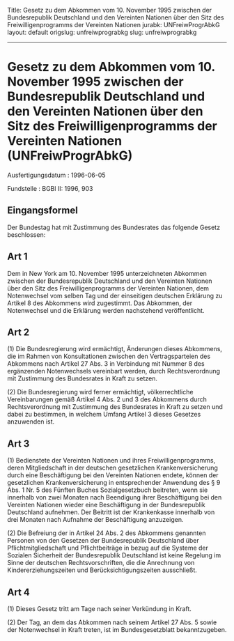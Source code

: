 Title: Gesetz zu dem Abkommen vom 10. November 1995 zwischen der Bundesrepublik Deutschland
  und den Vereinten Nationen über den Sitz des Freiwilligenprogramms der Vereinten
  Nationen
jurabk: UNFreiwProgrAbkG
layout: default
origslug: unfreiwprograbkg
slug: unfreiwprograbkg

---

# Gesetz zu dem Abkommen vom 10. November 1995 zwischen der Bundesrepublik Deutschland und den Vereinten Nationen über den Sitz des Freiwilligenprogramms der Vereinten Nationen (UNFreiwProgrAbkG)

Ausfertigungsdatum
:   1996-06-05

Fundstelle
:   BGBl II: 1996, 903



## Eingangsformel

Der Bundestag hat mit Zustimmung des Bundesrates das folgende Gesetz
beschlossen:


## Art 1

Dem in New York am 10. November 1995 unterzeichneten Abkommen zwischen
der Bundesrepublik Deutschland und den Vereinten Nationen über den
Sitz des Freiwilligenprogramms der Vereinten Nationen, dem
Notenwechsel vom selben Tag und der einseitigen deutschen Erklärung zu
Artikel 8 des Abkommens wird zugestimmt. Das Abkommen, der
Notenwechsel und die Erklärung werden nachstehend veröffentlicht.


## Art 2

(1) Die Bundesregierung wird ermächtigt, Änderungen dieses Abkommens,
die im Rahmen von Konsultationen zwischen den Vertragsparteien des
Abkommens nach Artikel 27 Abs. 3 in Verbindung mit Nummer 8 des
ergänzenden Notenwechsels vereinbart werden, durch Rechtsverordnung
mit Zustimmung des Bundesrates in Kraft zu setzen.

(2) Die Bundesregierung wird ferner ermächtigt, völkerrechtliche
Vereinbarungen gemäß Artikel 4 Abs. 2 und 3 des Abkommens durch
Rechtsverordnung mit Zustimmung des Bundesrates in Kraft zu setzen und
dabei zu bestimmen, in welchem Umfang Artikel 3 dieses Gesetzes
anzuwenden ist.


## Art 3

(1) Bedienstete der Vereinten Nationen und ihres
Freiwilligenprogramms, deren Mitgliedschaft in der deutschen
gesetzlichen Krankenversicherung durch eine Beschäftigung bei den
Vereinten Nationen endete, können der gesetzlichen Krankenversicherung
in entsprechender Anwendung des § 9 Abs. 1 Nr. 5 des Fünften Buches
Sozialgesetzbuch beitreten, wenn sie innerhalb von zwei Monaten nach
Beendigung ihrer Beschäftigung bei den Vereinten Nationen wieder eine
Beschäftigung in der Bundesrepublik Deutschland aufnehmen. Der
Beitritt ist der Krankenkasse innerhalb von drei Monaten nach Aufnahme
der Beschäftigung anzuzeigen.

(2) Die Befreiung der in Artikel 24 Abs. 2 des Abkommens genannten
Personen von den Gesetzen der Bundesrepublik Deutschland über
Pflichtmitgliedschaft und Pflichtbeiträge in bezug auf die Systeme der
Sozialen Sicherheit der Bundesrepublik Deutschland ist keine Regelung
im Sinne der deutschen Rechtsvorschriften, die die Anrechnung von
Kindererziehungszeiten und Berücksichtigungszeiten ausschließt.


## Art 4

(1) Dieses Gesetz tritt am Tage nach seiner Verkündung in Kraft.

(2) Der Tag, an dem das Abkommen nach seinem Artikel 27 Abs. 5 sowie
der Notenwechsel in Kraft treten, ist im Bundesgesetzblatt
bekanntzugeben.

